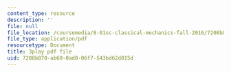 ```yaml
---
content_type: resource
description: ''
file: null
file_location: /coursemedia/8-01sc-classical-mechanics-fall-2016/7208b870ab600ad006f7543bd62d015d_z5JfWSocZUQ.pdf
file_type: application/pdf
resourcetype: Document
title: 3play pdf file
uid: 7208b870-ab60-0ad0-06f7-543bd62d015d
---
```

